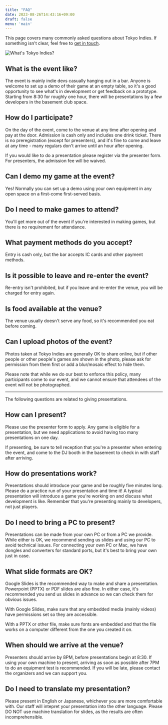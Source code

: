 ```yaml
---
title: "FAQ"
date: 2023-08-26T14:43:16+09:00
draft: false
menu: 'main'
---
```


This page covers many commonly asked questions about Tokyo Indies. If something isn't clear, feel free to [get in touch](mailto:contact@tokyoindies.com).

![What's Tokyo Indies?](/img/4koma_intro_en.png)

## What is the event like?

The event is mainly indie devs casually hanging out in a bar. Anyone is welcome to set up a demo of their game at an empty table, so it's a good opportunity to see what's in development or get feedback on a prototype. Starting from 8:30 for roughly one hour, there will be presentations by a few developers in the basement club space.


## How do I participate?

On the day of the event, come to the venue at any time after opening and pay at the door. Admission is cash only and includes one drink ticket. There is no preregistration (except for presenters), and it's fine to come and leave at any time - many regulars don't arrive until an hour after opening.

If you would like to do a presentation please register via the presenter form. For presenters, the admission fee will be waived.

## Can I demo my game at the event?

Yes! Normally you can set up a demo using your own equipment in any open space on a first-come first-served basis.

## Do I need to make games to attend?

You'll get more out of the event if you're interested in making games, but there is no requirement for attendance.

## What payment methods do you accept?

Entry is cash only, but the bar accepts IC cards and other payment methods.

## Is it possible to leave and re-enter the event?

Re-entry isn't prohibited, but if you leave and re-enter the venue, you will be charged for entry again.

## Is food available at the venue?

The venue usually doesn't serve any food, so it's recommended you eat before coming.

## Can I upload photos of the event?

Photos taken at Tokyo Indies are generally OK to share online, but if other people or other people's games are shown in the photo, please ask for permission from them first or add a blur/mosaic effect to hide them.

Please note that while we do our best to enforce this policy, many participants come to our event, and we cannot ensure that attendees of the event will not be photographed.

-----

The following questions are related to giving presentations.

## How can I present?

Please use the presenter form to apply. Any game is eligible for a presentation, but we need applications to avoid having too many presentations on one day.

If presenting, be sure to tell reception that you're a presenter when entering the event, and come to the DJ booth in the basement to check in with staff after arriving.

## How do presentations work?

Presentations should introduce your game and be roughly five minutes long. Please do a practice run of your presentation and time it! A typical presentation will introduce a game you're working on and discuss what development is like. Remember that you're presenting mainly to developers, not just players.

## Do I need to bring a PC to present?

Presentations can be made from your own PC or from a PC we provide. While either is OK, we recommend sending us slides and using our PC to avoid technical issues. For connecting your own PC or Mac, we have dongles and converters for standard ports, but it's best to bring your own just in case.

## What slide formats are OK?

Google Slides is the recommended way to make and share a presentation. Powerpoint (PPTX) or PDF slides are also fine. In either case, it's recommended you send us slides in advance so we can check them for obvious issues.

With Google Slides, make sure that any embedded media (mainly videos) have permissions set so they are accessible.

With a PPTX or other file, make sure fonts are embedded and that the file works on a computer different from the one you created it on.

## When should we arrive at the venue?

Presenters should arrive by 8PM, before presentations begin at 8:30. If using your own machine to present, arriving as soon as possible after 7PM to do an equipment test is recommended. If you will be late, please contact the organizers and we can support you.

## Do I need to translate my presentation?

Please present in English or Japanese, whichever you are more comfortable with. Our staff will intepret your presentation into the other language. Please DO NOT use machine translation for slides, as the results are often incomprehensible.
